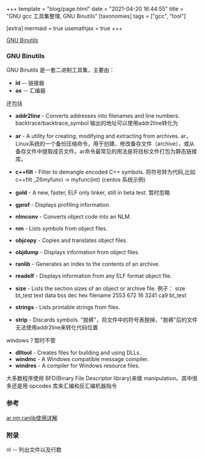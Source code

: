 +++
template = "blog/page.html"
date = "2021-04-20 16:44:55"
title = "GNU gcc 工具集整理, GNU Binutils"
[taxonomies]
tags = ["gcc", "tool"]

[extra]
mermaid = true
usemathjax = true
+++
<!--
mermaid example:
<div class="mermaid">
    mermaid program
</div>
-->

[GNU Binutils](https://www.gnu.org/software/binutils/)

### GNU Binutils
GNU Binutils 是一套二进制工具集，主要由：

- **ld** -- 链接器 
- **as** -- 汇编器

还包括

- **addr2line** - Converts addresses into filenames and line numbers.
  backtrace/backtrace_symbol 输出的地址可以使用addr2line转化为 
- **ar** - A utility for creating, modifying and extracting from archives.
  ar，Linux系统的一个备份压缩命令，用于创建、修改备存文件（archive），或从备存文件中提取成员文件。ar命令最常见的用法是将目标文件打包为静态链接库。
- **c++filt** - Filter to demangle encoded C++ symbols.
  将符号转为代码,比如 
  c++filt    _Z6myfunci    -> myfunc(int)   (centos 系统示例)
  
- **gold** - A new, faster, ELF only linker, still in beta test.
  暂时忽略
- **gprof** - Displays profiling information.
- **nlmconv** - Converts object code into an NLM.
- **nm** - Lists symbols from object files.
- **objcopy** - Copies and translates object files.
- **objdump** - Displays information from object files.
  
- **ranlib** - Generates an index to the contents of an archive.
- **readelf** - Displays information from any ELF format object file.
- **size** - Lists the section sizes of an object or archive file.
  例子：
  size bt_test
   text    data     bss     dec     hex filename
   2553     672      16    3241     ca9 bt_test

- **strings** - Lists printable strings from files.
- **strip** - Discards symbols.
  "脱裤"，将文件中的符号表脱掉，"脱裤"后的文件无法使用addr2line来转化代码位置

windows？暂时不管
- **dlltool** - Creates files for building and using DLLs.
- **windmc** - A Windows compatible message compiler.
- **windres** - A compiler for Windows resource files.

大多数程序使用 BFD(Binary File Descriptor library)来做 manipulation。其中很多还是用 opcodes 库来汇编和反汇编机器指令

### 参考
[ar,nm,ranlib使用详解](https://www.jianshu.com/p/2ec7ee43e3a1)


### 附录
nl -- 列出文件以及行数
